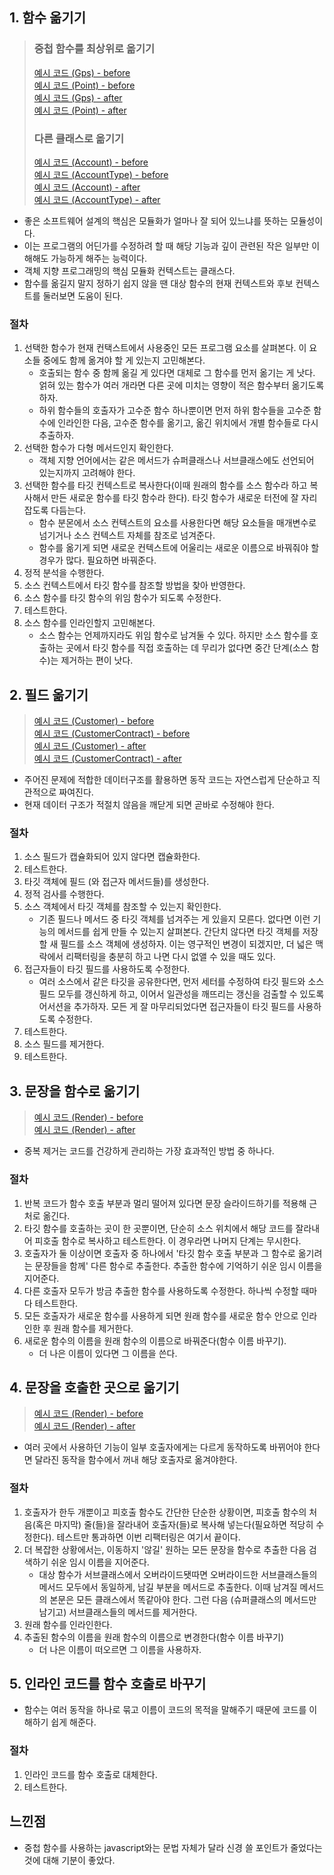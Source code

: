 ## 1. 함수 옮기기
> ### 중첩 함수를 최상위로 옮기기
> [예시 코드 (Gps) - before ](/src/main/java/study/refactoring/ch8/moveFunction/before/Gps.java) <br>
> [예시 코드 (Point) - before ](/src/main/java/study/refactoring/ch8/moveFunction/before/Point.java) <br>
> [예시 코드 (Gps) - after ](/src/main/java/study/refactoring/ch8/moveFunction/after/Gps.java) <br>
> [예시 코드 (Point) - after ](/src/main/java/study/refactoring/ch8/moveFunction/after/Point.java) <br>
> ### 다른 클래스로 옮기기
> [예시 코드 (Account) - before](/src/main/java/study/refactoring/ch8/moveFunction/before/Account.java) <br>
> [예시 코드 (AccountType) - before](/src/main/java/study/refactoring/ch8/moveFunction/before/AccountType.java) <br>
> [예시 코드 (Account) - after](/src/main/java/study/refactoring/ch8/moveFunction/after/Account.java) <br>
> [예시 코드 (AccountType) - after](/src/main/java/study/refactoring/ch8/moveFunction/after/AccountType.java) <br>
- 좋은 소프트웨어 설계의 핵심은 모듈화가 얼마나 잘 되어 있느냐를 뜻하는 모듈성이다.
- 이는 프로그램의 어딘가를 수정하려 할 때 해당 기능과 깊이 관련된 작은 일부만 이해해도 가능하게 해주는 능력이다.
- 객체 지향 프로그래밍의 핵심 모듈화 컨텍스트는 클래스다.
- 함수를 옮길지 말지 정하기 쉽지 않을 땐 대상 함수의 현재 컨텍스트와 후보 컨텍스트를 둘러보면 도움이 된다.

### 절차
1. 선택한 함수가 현재 컨택스트에서 사용중인 모든 프로그램 요소를 살펴본다. 이 요소들 중에도 함께 옮겨야 할 게 있는지 고민해본다.
   - 호출되는 함수 중 함께 옮길 게 있다면 대체로 그 함수를 먼저 옮기는 게 낫다. 얽혀 있는 함수가 여러 개라면 다른 곳에 미치는 영향이 적은 함수부터 옮기도록 하자.
   - 하위 함수들의 호출자가 고수준 함수 하나뿐이면 먼저 하위 함수들을 고수준 함수에 인라인한 다음, 고수준 함수를 옮기고, 옮긴 위치에서 개별 함수들로 다시 추출하자.
2. 선택한 함수가 다형 메서드인지 확인한다.
    - 객체 지향 언어에서는 같은 메서드가 슈퍼클래스나 서브클래스에도 선언되어 있는지까지 고려해야 한다.
3. 선택한 함수를 타깃 컨텍스트로 복사한다(이때 원래의 함수를 소스 함수라 하고 복사해서 만든 새로운 함수를 타깃 함수라 한다). 타깃 함수가 새로운 터전에 잘 자리 잡도록 다듬는다.
    - 함수 분몬에서 소스 컨텍스트의 요소를 사용한다면 해당 요소들을 매개변수로 넘기거나 소스 컨텍스트 자체를 참조로 넘겨준다.
    - 함수를 옮기게 되면 새로운 컨텍스트에 어울리는 새로운 이름으로 바꿔줘야 할 경우가 많다. 필요하면 바꿔준다.
4. 정적 분석을 수행한다.
5. 소스 컨텍스트에서 타깃 함수를 참조할 방법을 찾아 반영한다.
6. 소스 함수를 타깃 함수의 위임 함수가 되도록 수정한다.
7. 테스트한다.
8. 소스 함수를 인라인할지 고민해본다.
    - 소스 함수는 언제까지라도 위임 함수로 남겨둘 수 있다. 하지만 소스 함수를 호출하는 곳에서 타깃 함수를 직접 호출하는 데 무리가 없다면 중간 단계(소스 함수)는 제거하는 편이 낫다.

## 2. 필드 옮기기
> [예시 코드 (Customer) - before ](/src/main/java/study/refactoring/ch8/moveField/before/Customer.java) <br>
> [예시 코드 (CustomerContract) - before ](/src/main/java/study/refactoring/ch8/moveField/before/CustomerContract.java) <br>
> [예시 코드 (Customer) - after ](/src/main/java/study/refactoring/ch8/moveField/after/Customer.java) <br>
> [예시 코드 (CustomerContract) - after ](/src/main/java/study/refactoring/ch8/moveField/after/CustomerContract.java) <br>
- 주어진 문제에 적합한 데이터구조를 활용하면 동작 코드는 자연스럽게 단순하고 직관적으로 짜여진다.
- 현재 데이터 구조가 적절치 않음을 깨닫게 되면 곧바로 수정해야 한다.

### 절차
1. 소스 필드가 캡슐화되어 있지 않다면 캡슐화한다.
2. 테스트한다.
3. 타깃 객체에 필드 (와 접근자 메서드들)를 생성한다.
4. 정적 검사를 수행한다.
5. 소스 객체에서 타깃 객체를 참조할 수 있는지 확인한다.
   - 기존 필드나 메서드 중 타깃 객체를 넘겨주는 게 있을지 모른다. 없다면 이런 기능의 메서드를 쉽게 만들 수 있는지 살펴본다. 간단치 않다면 타깃 객체를 저장할 새 필드를 소스 객체에 생성하자. 
   이는 영구적인 변경이 되겠지만, 더 넓은 맥락에서 리팩터링을 충분히 하고 나면 다시 없앨 수 있을 때도 있다.
6. 접근자들이 타깃 필드를 사용하도록 수정한다.
   - 여러 소스에서 같은 타깃을 공유한다면, 먼저 세터를 수정하여 타깃 필드와 소스 필드 모두를 갱신하게 하고, 이어서 일관성을 깨뜨리는 갱신을 검출할 수 있도록 어서션을 추가하자. 모든 게 잘 마무리되었다면 접근자들이 타깃 필드를 사용하도록 수정한다.
7. 테스트한다.
8. 소스 필드를 제거한다.
9. 테스트한다.

## 3. 문장을 함수로 옮기기
> [예시 코드 (Render) - before ](/src/main/java/study/refactoring/ch8/moveStatementsIntoFunction/before/Render.java) <br>
> [예시 코드 (Render) - after ](/src/main/java/study/refactoring/ch8/moveStatementsIntoFunction/after/Render.java) <br>
- 중복 제거는 코드를 건강하게 관리하는 가장 효과적인 방법 중 하나다.

### 절차
1. 반복 코드가 함수 호출 부분과 멀리 떨어져 있다면 문장 슬라이드하기를 적용해 근처로 옮긴다.
2. 타깃 함수를 호출하는 곳이 한 곳뿐이면, 단순히 소스 위치에서 해당 코드를 잘라내어 피호출 함수로 복사하고 테스트한다. 이 경우라면 나머지 단계는 무시한다.
3. 호출자가 둘 이상이면 호출자 중 하나에서 '타깃 함수 호출 부분과 그 함수로 옮기려는 문장들을 함께' 다른 함수로 추출한다. 추출한 함수에 기억하기 쉬운 임시 이름을 지어준다.
4. 다른 호출자 모두가 방금 추출한 함수를 사용하도록 수정한다. 하나씩 수정할 때마다 테스트한다.
5. 모든 호출자가 새로운 함수를 사용하게 되면 원래 함수를 새로운 함수 안으로 인라인한 후 원래 함수를 제거한다.
6. 새로운 함수의 이름을 원래 함수의 이름으로 바꿔준다(함수 이름 바꾸기).
   - 더 나은 이름이 있다면 그 이름을 쓴다.

## 4. 문장을 호출한 곳으로 옮기기
> [예시 코드 (Render) - before ](/src/main/java/study/refactoring/ch8/movestatementsToCallers/before/Render.java) <br>
> [예시 코드 (Render) - after ](/src/main/java/study/refactoring/ch8/movestatementsToCallers/after/Render.java) <br>
- 여러 곳에서 사용하던 기능이 일부 호출자에게는 다르게 동작하도록 바뀌어야 한다면 달라진 동작을 함수에서 꺼내 해당 호출자로 옮겨야한다.

### 절차
1. 호출자가 한두 개뿐이고 피호출 함수도 간단한 단순한 상황이면, 피호출 함수의 처음(혹은 마지막) 줄(들)을 잘라내어 호출자(들)로 복사해 넣는다(필요하면 적당히 수정한다). 테스트만 통과하면 이번 리팩터링은 여기서 끝이다.
2. 더 복잡한 상황에서는, 이동하지 '않길' 원하는 모든 문장을 함수로 추출한 다음 검색하기 쉬운 임시 이름을 지어준다.
   - 대상 함수가 서브클래스에서 오버라이드됏따면 오버라이드한 서브클래스들의 메서드 모두에서 동일하게, 남길 부분을 메서드로 추출한다. 이때 남겨질 메서드의 본문은 모든 클래스에서 똑같아야 한다. 그런 다음 (슈퍼클래스의 메서드만 남기고) 서브클래스들의 메서드를 제거한다.
3. 원래 함수를 인라인한다.
4. 추출된 함수의 이름을 원래 함수의 이름으로 변경한다(함수 이름 바꾸기)
   - 더 나은 이름이 떠오르면 그 이름을 사용하자.

## 5. 인라인 코드를 함수 호출로 바꾸기
- 함수는 여러 동작을 하나로 묶고 이름이 코드의 목적을 말해주기 때문에 코드를 이해하기 쉽게 해준다.

### 절차
1. 인라인 코드를 함수 호출로 대체한다.
2. 테스트한다.


## 느낀점
- 중첩 함수를 사용하는 javascript와는 문법 자체가 달라 신경 쓸 포인트가 줄었다는 것에 대해 기분이 좋았다.
